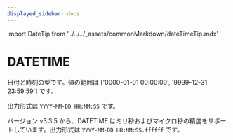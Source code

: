 ```yaml
---
displayed_sidebar: docs
---
```


import DateTip from '../../../_assets/commonMarkdown/dateTimeTip.mdx'

# DATETIME

日付と時刻の型です。値の範囲は ['0000-01-01 00:00:00', '9999-12-31 23:59:59'] です。

<DateTip />

出力形式は `YYYY-MM-DD HH:MM:SS` です。

バージョン v3.3.5 から、DATETIME はミリ秒およびマイクロ秒の精度をサポートしています。出力形式は `YYYY-MM-DD HH:MM:SS.ffffff` です。